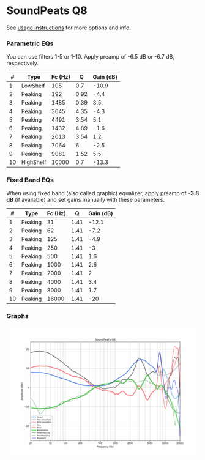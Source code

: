 # SoundPeats Q8
See [usage instructions](https://github.com/jaakkopasanen/AutoEq#usage) for more options and info.

### Parametric EQs
You can use filters 1-5 or 1-10. Apply preamp of -6.5 dB or -6.7 dB, respectively.

|   # | Type      |   Fc (Hz) |    Q |   Gain (dB) |
|-----|-----------|-----------|------|-------------|
|   1 | LowShelf  |       105 | 0.7  |       -10.9 |
|   2 | Peaking   |       192 | 0.92 |        -4.4 |
|   3 | Peaking   |      1485 | 0.39 |         3.5 |
|   4 | Peaking   |      3045 | 4.35 |        -4.3 |
|   5 | Peaking   |      4491 | 3.54 |         5.1 |
|   6 | Peaking   |      1432 | 4.89 |        -1.6 |
|   7 | Peaking   |      2013 | 3.54 |         1.2 |
|   8 | Peaking   |      7064 | 6    |        -2.5 |
|   9 | Peaking   |      9081 | 1.52 |         5.5 |
|  10 | HighShelf |     10000 | 0.7  |       -13.3 |

### Fixed Band EQs
When using fixed band (also called graphic) equalizer, apply preamp of **-3.8 dB** (if available) and set gains manually with these parameters.

|   # | Type    |   Fc (Hz) |    Q |   Gain (dB) |
|-----|---------|-----------|------|-------------|
|   1 | Peaking |        31 | 1.41 |       -12.1 |
|   2 | Peaking |        62 | 1.41 |        -7.2 |
|   3 | Peaking |       125 | 1.41 |        -4.9 |
|   4 | Peaking |       250 | 1.41 |        -3   |
|   5 | Peaking |       500 | 1.41 |         1.6 |
|   6 | Peaking |      1000 | 1.41 |         2.6 |
|   7 | Peaking |      2000 | 1.41 |         2   |
|   8 | Peaking |      4000 | 1.41 |         3.4 |
|   9 | Peaking |      8000 | 1.41 |         1.7 |
|  10 | Peaking |     16000 | 1.41 |       -20   |

### Graphs
![](./SoundPeats%20Q8.png)

